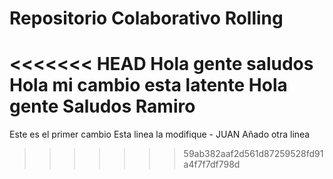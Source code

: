 # Repositorio Colaborativo Rolling
<<<<<<< HEAD
Hola gente saludos
Hola mi cambio esta latente
Hola gente Saludos Ramiro
=======

Este es el primer cambio
Esta linea la modifique - JUAN
Añado otra linea
>>>>>>> 59ab382aaf2d561d87259528fd91a4f7f7df798d
